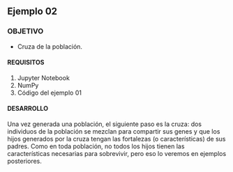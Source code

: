 ## Ejemplo 02

### OBJETIVO

- Cruza de la población. 

#### REQUISITOS

1. Jupyter Notebook
2. NumPy
3. Código del ejemplo 01 

#### DESARROLLO

Una vez generada una población, el siguiente paso es la cruza: dos individuos de la población se mezclan para compartir sus genes y que los hijos generados por la cruza tengan las fortalezas (o características) de sus padres. Como en toda población, no todos los hijos tienen las características necesarias para sobrevivir, pero eso lo veremos en ejemplos posteriores. 
